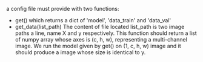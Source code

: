 a config file must provide with two functions:
+ get() which returns a dict of 'model', 'data_train' and 'data_val'
+ get_data(list_path)
	The content of file located list_path is two image paths a line, name
	X and y respectively. This function should return a list of numpy array
	whose axes is (c, h, w), representing a multi-channel image.
	We run the model given by get() on (1, c, h, w) image and it should
	produce a image whose size is identical to y.

